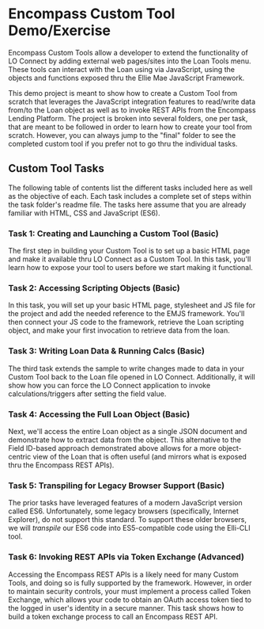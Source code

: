 # Encompass Custom Tool Demo/Exercise
Encompass Custom Tools allow a developer to extend the functionality of LO Connect by adding external web pages/sites into the Loan Tools menu. These tools can interact with the Loan using via JavaScript, using the objects and functions exposed thru the Ellie Mae JavaScript Framework.

This demo project is meant to show how to create a Custom Tool from scratch that leverages the JavaScript integration features to read/write data from/to the Loan object as well as to invoke REST APIs from the Encompass Lending Platform. The project is broken into several folders, one per task, that are meant to be followed in order to learn how to create your tool from scratch. However, you can always jump to the "final" folder to see the completed custom tool if you prefer not to go thru the individual tasks.

## Custom Tool Tasks
The following table of contents list the different tasks included here as well as the objective of each. Each task includes a complete set of steps within the task folder's readme file. The tasks here assume that you are already familiar with HTML, CSS and JavaScript (ES6).

### Task 1: Creating and Launching a Custom Tool (Basic)
The first step in building your Custom Tool is to set up a basic HTML page and make it available thru LO Connect as a Custom Tool. In this task, you'll learn how to expose your tool to users before we start making it functional.

### Task 2: Accessing Scripting Objects (Basic)
In this task, you will set up your basic HTML page, stylesheet and JS file for the project and add the needed reference to the EMJS framework. You'll then connect your JS code to the framework, retrieve the Loan scripting object, and make your first invocation to retrieve data from the loan.

### Task 3: Writing Loan Data & Running Calcs (Basic)
The third task extends the sample to write changes made to data in your Custom Tool back to the Loan file opened in LO Connect. Additionally, it will show how you can force the LO Connect application to invoke calculations/triggers after setting the field value.

### Task 4: Accessing the Full Loan Object (Basic)
Next, we'll access the entire Loan object as a single JSON document and demonstrate how to extract data from the object. This alternative to the Field ID-based approach demonstrated above allows for a more object-centric view of the Loan that is often useful (and mirrors what is exposed thru the Encompass REST APIs).

### Task 5: Transpiling for Legacy Browser Support (Basic)
The prior tasks have leveraged features of a modern JavaScript version called ES6. Unfortunately, some legacy browsers (specifically, Internet Explorer), do not support this standard. To support these older browsers, we will *transpile* our ES6 code into ES5-compatible code using the Elli-CLI tool.

### Task 6: Invoking REST APIs via Token Exchange (Advanced)
Accessing the Encompass REST APIs is a likely need for many Custom Tools, and doing so is fully supported by the framework. However, in order to maintain security controls, your must implement a process called Token Exchange, which allows your code to obtain an OAuth access token tied to the logged in user's identity in a secure manner. This task shows how to build a token exchange process to call an Encompass REST API.
